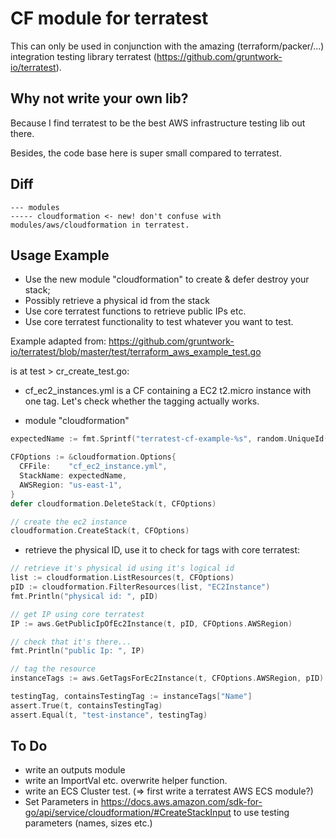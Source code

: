 # CF module for terratest

This can only be used in conjunction with the amazing
(terraform/packer/...) integration testing library terratest (https://github.com/gruntwork-io/terratest).

## Why not write your own lib?

Because I find terratest to be the best AWS infrastructure testing lib out there.

Besides, the code base here is super small compared to terratest.

## Diff

```
--- modules
----- cloudformation <- new! don't confuse with modules/aws/cloudformation in terratest.
```

## Usage Example

- Use the new module "cloudformation" to create & defer destroy your stack;
- Possibly retrieve a physical id from the stack
- Use core terratest functions to retrieve public IPs etc.
- Use core terratest functionality to test whatever you want to test.

Example adapted from: https://github.com/gruntwork-io/terratest/blob/master/test/terraform_aws_example_test.go

is at test > cr_create_test.go:

- cf_ec2_instances.yml is a CF containing a EC2 t2.micro instance with one tag.
  Let's check whether the tagging actually works.

- module "cloudformation"

```go
expectedName := fmt.Sprintf("terratest-cf-example-%s", random.UniqueId())

CFOptions := &cloudformation.Options{
  CFFile:    "cf_ec2_instance.yml",
  StackName: expectedName,
  AWSRegion: "us-east-1",
}
defer cloudformation.DeleteStack(t, CFOptions)

// create the ec2 instance
cloudformation.CreateStack(t, CFOptions)
```

- retrieve the physical ID, use it to check for tags with core terratest:

```go
// retrieve it's physical id using it's logical id
list := cloudformation.ListResources(t, CFOptions)
pID := cloudformation.FilterResources(list, "EC2Instance")
fmt.Println("physical id: ", pID)

// get IP using core terratest
IP := aws.GetPublicIpOfEc2Instance(t, pID, CFOptions.AWSRegion)

// check that it's there...
fmt.Println("public Ip: ", IP)

// tag the resource
instanceTags := aws.GetTagsForEc2Instance(t, CFOptions.AWSRegion, pID)

testingTag, containsTestingTag := instanceTags["Name"]
assert.True(t, containsTestingTag)
assert.Equal(t, "test-instance", testingTag)
```

## To Do

- write an outputs module
- write an ImportVal etc. overwrite helper function.
- write an ECS Cluster test. (=> first write a terratest AWS ECS module?)
- Set Parameters in https://docs.aws.amazon.com/sdk-for-go/api/service/cloudformation/#CreateStackInput
  to use testing parameters (names, sizes etc.)
